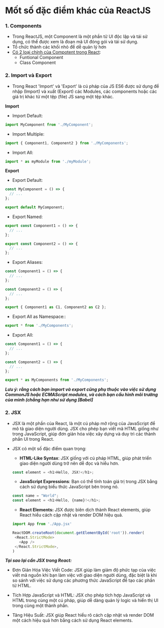 # Mốt số đặc điểm khác của ReactJS

### 1. Components
- Trong ReactJS, một Component là một phần tử UI độc lập và tái sử dụng, có thể được xem là đoạn mã UI đóng gói và tái sử dụng.
- Tổ chức thành các khối nhỏ để dễ quản lý hơn
- [Có 2 loại chính của Compotent trong React](https://viblo.asia/p/so-sanh-class-components-va-functional-components-trong-reactjs-maGK7reO5j2):
  -  Funtional Component
  -  Class Component

### 2. Import và Export 
- Trong React 'Import' và 'Export' là cú pháp của JS ES6 được sử dụng để nhập (Import) và xuất (Export) các Modules, các components hoặc các giá trị khác từ một tệp (file) JS sang một tệp khác. 

**Import**

- Import Default:

```javascript
import MyComponent from './MyComponent';
```
- Import Multiple:

```javascript
import { Component1, Component2 } from './MyComponents';
```
- Import All:
```javascript
import * as myModule from './myModule';
```

**Export**

- Export Default:
```javascript
const MyComponent = () => {
  // ...
};

export default MyComponent;
```
- Export Named:
```javascript
export const Component1 = () => {
  // ...
};

export const Component2 = () => {
  // ...
};
```
- Export Aliases:
```javascript
const Component1 = () => {
  // ...
};

const Component2 = () => {
  // ...
};

export { Component1 as C1, Component2 as C2 };
```

- Export All as Namespace::
```javascript
export * from './MyComponents';
```
- Export All:
```javascript
const Component1 = () => {
  // ...
};

const Component2 = () => {
  // ...
};

export * as MyComponents from './MyComponents';
```

***Lưu ý: rằng cách bạn import và export cũng phụ thuộc vào việc sử dụng CommonJS hoặc ECMAScript modules, và cách bạn cấu hình môi trường của mình (chẳng hạn như sử dụng [Babel]***

### 2. JSX
- JSX là một phần của React, là một cú pháp mở rộng của JavaScript để mô tả giao diện người dùng. JSX cho phép bạn viết mã HTML giống như trong JavaScript, giúp đơn giản hóa việc xây dựng và duy trì các thành phần UI trong React.

- JSX có một số đặc điểm quan trọng:

  - **HTML-Like Syntax**: JSX giống với cú pháp HTML, giúp phát triển giao diện người dùng trở nên dễ đọc và hiểu hơn.
  ```javascript
  const element = <h1>Hello, JSX!</h1>;
  ```
  - **JavaScript Expressions**: Bạn có thể tính toán giá trị trong JSX bằng cách sử dụng biểu thức JavaScript bên trong nó.
   ```javascript
  const name = "World";
  const element = <h1>Hello, {name}!</h1>;
  ```
  - **React Elements:** JSX được biên dịch thành React elements, giúp React hiểu cách cập nhật và render DOM hiệu quả.
   ```javascript
  import App from './App.jsx'

  ReactDOM.createRoot(document.getElementById('root')).render(
    <React.StrictMode>
      <App />
    </React.StrictMode>,
  )
  ```

***Tại sao lại cần JSX trong React:***
- Đơn Giản Hóa Việc Viết Code: JSX giúp làm giảm độ phức tạp của việc viết mã nguồn khi bạn làm việc với giao diện người dùng, đặc biệt là khi so sánh với việc sử dụng các phương thức JavaScript để tạo các phần tử HTML.

- Tích Hợp JavaScript và HTML: JSX cho phép tích hợp JavaScript và HTML trong cùng một cú pháp, giúp dễ dàng quản lý logic và hiển thị UI trong cùng một thành phần.

- Tăng Hiệu Suất: JSX giúp React hiểu rõ cách cập nhật và render DOM một cách hiệu quả hơn bằng cách sử dụng React elements.
